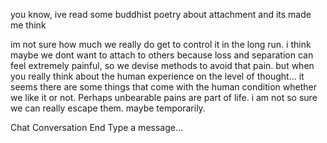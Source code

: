 you know, ive read some buddhist poetry about attachment and its made me think

im not sure how much we really do get to control it in the long run. i think maybe we dont want to attach to others because loss and separation can feel extremely painful, so we devise methods to avoid that pain.
but when you really think about the human experience on the level of thought...
it seems there are some things that come with the human condition whether we like it or not.
Perhaps unbearable pains are part of life. i am not so sure we can really escape them. maybe temporarily.


Chat Conversation End
Type a message...
